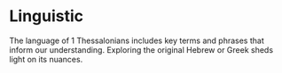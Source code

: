 # Linguistic

The language of 1 Thessalonians includes key terms and phrases that inform our understanding. Exploring the original Hebrew or Greek sheds light on its nuances.

